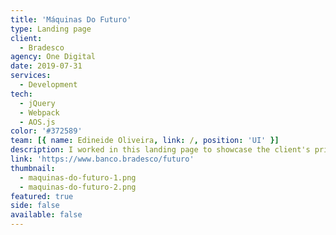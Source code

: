 ```yaml
---
title: 'Máquinas Do Futuro'
type: Landing page
client:
  - Bradesco
agency: One Digital
date: 2019-07-31
services:
  - Development
tech:
  - jQuery
  - Webpack
  - AOS.js
color: '#372589'
team: [{ name: Edineide Oliveira, link: /, position: 'UI' }]
description: I worked in this landing page to showcase the client's primary promotional campaign, featuring transactional sections that seamlessly integrated with the bank's backend team through iframes. The page's futuristic design, coupled with an enticing reward system, provided an ideal canvas for me to incorporate animations and subtle interactions, rendering a polished and fluid user experience.<br><br>By utilizing best practices in front-end development and optimizing the user experience, I played a key role in driving engagement and conversion for the client's promotional campaign.
link: 'https://www.banco.bradesco/futuro'
thumbnail:
  - maquinas-do-futuro-1.png
  - maquinas-do-futuro-2.png
featured: true
side: false
available: false
---
```


